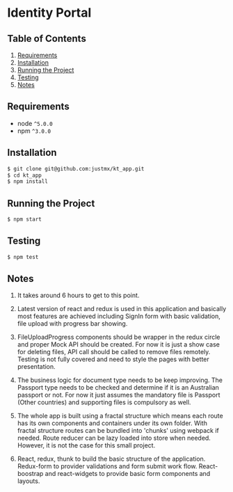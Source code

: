 
#  Identity Portal

## Table of Contents
1. [Requirements](#requirements)
1. [Installation](#installation)
1. [Running the Project](#running-the-project)
1. [Testing](#testing)
1. [Notes](#notes)

## Requirements
* node `^5.0.0`
* npm `^3.0.0`

## Installation

```bash
$ git clone git@github.com:justmx/kt_app.git
$ cd kt_app
$ npm install
```

## Running the Project

```bash
$ npm start
```

## Testing

```bash
$ npm test
```

## Notes

1. It takes around 6 hours to get to this point.
2. Latest version of react and redux is used in this application and basically most features are achieved including SignIn form with basic validation, file upload with progress bar showing.
3. FileUploadProgress components should be wrapper in the redux circle and proper Mock API should be created. For now it is just a show case for deleting files, API call should be called to remove files remotely. Testing is not fully covered and need to style the pages with better presentation.
4. The business logic for document type needs to be keep improving. The Passport type needs to be checked and determine if it is an Australian passport or not. For now it just assumes the mandatory file is Passport (Other countries) and supporting files is compulsory as well.
4. The whole app is built using a fractal structure which means each route has its own components and containers under its own folder.
With fractal structure routes can be bundled into 'chunks' using webpack if needed. Route reducer can be lazy loaded into store when needed. However, it is not the case
for this small project.

5. React, redux, thunk to build the basic structure of the application. Redux-form to provider validations and form submit work flow. React-boostrap and react-widgets to provide basic form components and layouts.
